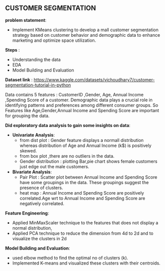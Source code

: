 
## **CUSTOMER SEGMENTATION**
**problem statement**:
* Implement KMeans clustering to develop a mall customer segmentation strategy based on customer behavior and demographic data to enhance marketing and optimize space 
 utilization.

**Steps** :
* Understanding the data
* EDA
* Model Building and Evaluation

**Dataset link** : https://www.kaggle.com/datasets/vjchoudhary7/customer-segmentation-tutorial-in-python

Data contains 5 features : CustomerID ,Gender, Age, Annual Income ,Spending Score of a customer.
Demographic data plays a crucial role in identifying patterns and preferences among different consumer groups. So Features like Age,Gender,Annual Income and Spending Score are important for grouping the data.

**Did exploratory data analysis to gain some insights on data**:
* **Univariate Analysis**:
  * from dist plot : Gender feature displays a normall distribution whereas distribution of Age and Annual Income (k$) is positively skewed.
  * from box plot ,there are no outliers in the data.
  * Gender distribution : plotting Bar,pie chart shows female customers just edge out the male customers.
* **Bivariate Analysis**:
  * Pair Plot : Scatter plot between Annual Income and Spending Score have some groupings in the data. These groupings  suggest the presence of clusters.
  * heat map : Annual Income and Spending Score are positively correlated.Age wrt to  Annual Income and Spending Score are negatively correlated.
 
**Feature Engineering**:
 * Applied MinMaxScaler technique to the features that does not display a normal distribution,
 * Applied PCA technique to reduce the dimension from 4d to 2d and to visualize the clusters in 2d

**Model Building and Evaluation**:
 * used elbow method to find the optimal no of clusters (k).
 * Implemented K-means and visualized these clusters with their centroids.
